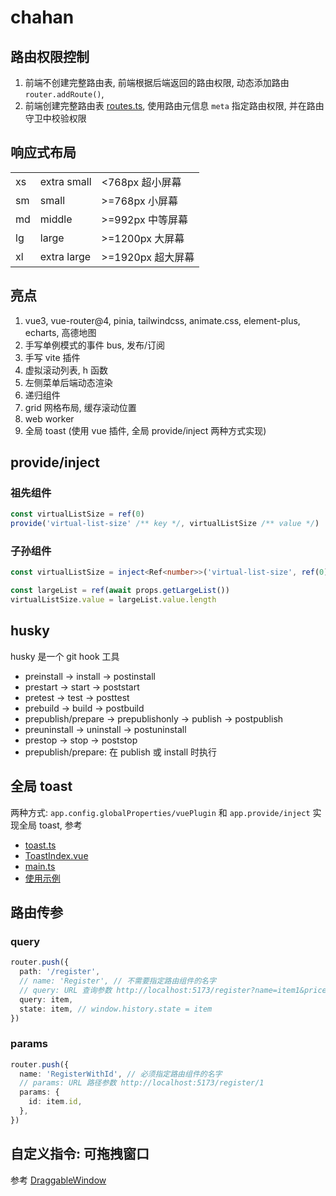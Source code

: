 # chahan

## 路由权限控制

1. 前端不创建完整路由表, 前端根据后端返回的路由权限, 动态添加路由 `router.addRoute()`,
2. 前端创建完整路由表 [routes.ts](./src/router/routes.ts), 使用路由元信息 `meta` 指定路由权限, 并在路由守卫中校验权限

## 响应式布局

|     |             |                   |
| --- | ----------- | ----------------- |
| xs  | extra small | <768px 超小屏幕   |
| sm  | small       | >=768px 小屏幕    |
| md  | middle      | >=992px 中等屏幕  |
| lg  | large       | >=1200px 大屏幕   |
| xl  | extra large | >=1920px 超大屏幕 |

## 亮点

1. vue3, vue-router@4, pinia, tailwindcss, animate.css, element-plus, echarts, 高德地图
2. 手写单例模式的事件 bus, 发布/订阅
3. 手写 vite 插件
4. 虚拟滚动列表, h 函数
5. 左侧菜单后端动态渲染
6. 递归组件
7. grid 网格布局, 缓存滚动位置
8. web worker
9. 全局 toast (使用 vue 插件, 全局 provide/inject 两种方式实现)

## provide/inject

### 祖先组件

```ts
const virtualListSize = ref(0)
provide('virtual-list-size' /** key */, virtualListSize /** value */)
```

### 子孙组件

```ts
const virtualListSize = inject<Ref<number>>('virtual-list-size', ref(0) /** defaultVal */)

const largeList = ref(await props.getLargeList())
virtualListSize.value = largeList.value.length
```

## husky

husky 是一个 git hook 工具

- preinstall -> install -> postinstall
- prestart -> start -> poststart
- pretest -> test -> posttest
- prebuild -> build -> postbuild
- prepublish/prepare -> prepublishonly -> publish -> postpublish
- preuninstall -> uninstall -> postuninstall
- prestop -> stop -> poststop
- prepublish/prepare: 在 publish 或 install 时执行

## 全局 toast

两种方式: `app.config.globalProperties/vuePlugin` 和 `app.provide/inject` 实现全局 toast, 参考

- [toast.ts](./src/components/toast/toast.ts)
- [ToastIndex.vue](./src/components/toast/ToastIndex.vue)
- [main.ts](./src/main.ts)
- [使用示例](./src/views/dashboard/DashboardIndex.vue)

## 路由传参

### query

```ts
router.push({
  path: '/register',
  // name: 'Register', // 不需要指定路由组件的名字
  // query: URL 查询参数 http://localhost:5173/register?name=item1&price=1000&id=1
  query: item,
  state: item, // window.history.state = item
})
```

### params

```ts
router.push({
  name: 'RegisterWithId', // 必须指定路由组件的名字
  // params: URL 路径参数 http://localhost:5173/register/1
  params: {
    id: item.id,
  },
})
```

## 自定义指令: 可拖拽窗口

参考 [DraggableWindow](src/views/order/components/DraggableWindow.vue)
